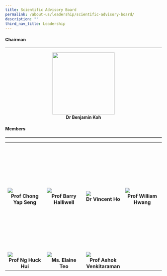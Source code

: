 ```yaml
---
title: Scientific Advisory Board
permalink: /about-us/leadership/scientific-advisory-board/
description: ""
third_nav_title: Leadership
---
```

<div align="left">
	<h4>Chairman</h4>
</div>

--- 

<div align="center">
	<a href="/leaders/dr-benjamin-koh/" target="_blank">
		<img style="width:200px" src="/images/Leaders/dr%20benjamin%20koh.png">
	</a>
</div>
<div align="center">
	<b>Dr Benjamin Koh</b>
</div>

<div align="left">
	<h4>Members</h4>
</div>

---

<table>
	<tbody>
		<tr height="350">
			<td width="25%">
				<a href="/leaders/prof-chong-yap-seng/" target="_blank">
					<img src="/images/Leaders/prof%20chong%20yap%20seng.png">
				</a>
				<div align="center"><b>Prof Chong Yap Seng</b></div>
			</td>
			<td width="25%">
				<a href="/leaders/prof-barry-halliwell/" target="_blank">
					<img src="/images/Leaders/barry-halliwell__stcc.png">
				</a>
				<div align="center"><b>Prof Barry Halliwell</b></div>
			</td>
			<td width="25%">
				<a href="/leaders/dr-vincent-ho/" target="_blank">
					<img src="/images/Leaders/dr%20vicent%20ho.png">
				</a>
				<div align="center"><b>Dr Vincent Ho</b></div>
			</td>
			<td width="25%">
				<a href="/leaders/prof-william-hwang/" target="_blank">
					<img src="/images/Leaders/professor%20william%20hwang.png">
				</a>
				<div align="center"><b>Prof William Hwang</b></div>
			</td>
		</tr>
		<tr> <!-- Row 2 -->
			<td width="25%">
				<a href="/leaders/prof-ng-huck-hui/" target="_blank">
					<img src="/images/Leaders/professor%20ng%20huck%20hui.png">
				</a>
				<div align="center"><b>Prof Ng Huck Hui</b></div>
			</td>
			<td width="25%">
				<a href="/leaders/ms-elaine-teo/" target="_blank">
					<img src="/images/Leaders/ms%20elaine%20teo.png">
				</a>
				<div align="center"><b>Ms. Elaine Teo</b></div>
			</td>
			<td width="25%">
				<a href="/leaders/prof-ashok-venkitaraman/" target="_blank">
					<img src="/images/Leaders/professor%20ashok%20venkitaraman.png">
				</a>
				<div align="center"><b>Prof Ashok Venkitaraman</b></div>
			</td>
		</tr>		
	</tbody>
</table>